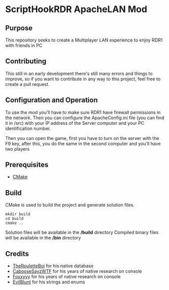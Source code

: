 # ScriptHookRDR ApacheLAN Mod

## Purpose
This repository seeks to create a Multiplayer LAN experience to enjoy RDR1 with friends in PC

## Contributing

This still in an early development there's still many errors and things to improve, so if you want to contribute in any way to this project, feel free to create a pull request.

## Configuration and Operation

To use the mod you'll have to make sure RDR1 have firewall permissions in the network. Then you can configure the ApacheConfig.ini file (you can find it in /src) with your IP address of the Server computer and your PC identification number.

Then you can open the game, first you have to turn on the server with the F9 key, after this, you do the same in the second computer and you'll have two players


## Prerequisites
- [CMake](https://cmake.org/download/)

## Build
CMake is used to build the project and generate solution files.

```
mkdir build
cd build
cmake ..
```

Solution files will be available in the **/build** directory
Compiled binary files will be available in the **/bin** directory

## Credits
- [TheRouletteBoi](https://github.com/therouletteboi) for his native database
- [CabooseSayzWTF](https://x.com/CabooseSayzWTF) for his years of native research on console
- [Foxxyyy](https://github.com/Foxxyyy) for his years of native research on console
- [EvilBlunt](https://github.com/EvilBlunt) for his strings and enums
